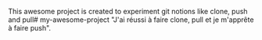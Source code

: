 This awesome project is created to experiment git notions like clone, push and pull# my-awesome-project
"J'ai réussi à faire clone, pull et je m'apprête à faire push".